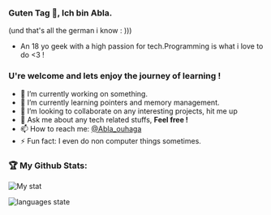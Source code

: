 ### Guten Tag 👋, Ich bin Abla.
   (und that's all the german i know : )))
- An 18 yo geek with a high passion for tech.Programming is what i love to do <3 !
### U're welcome and lets enjoy the journey of learning !

- 🔭 I’m currently working on something.
- 🌱 I’m currently learning pointers and memory management.
- 👯 I’m looking to collaborate on any interesting projects, hit me up
- 💬 Ask me about any tech related stuffs, **Feel free !**
- 📫 How to reach me: [@Abla_ouhaga](https://www.linkedin.com/in/abla-ouhaga-74aa59188/)
- ⚡ Fun fact: I even do non computer things sometimes.

### 🏆 My Github Stats:
![My stat](https://github-readme-stats.vercel.app/api?username=Abla-ouh&&show_icons=true&title_color=DAF7A6&icon_color=FFCD10&text_color=FFE8C0&bg_color=17202A)

![languages state](https://readme-stats-cfgj2cxdy.vercel.app/api/top-langs/?username=Abla-ouh&hide=php&theme=tokyonight)
